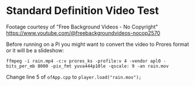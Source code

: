 # Standard Definition Video Test

Footage courtesy of "Free Background Videos - No Copyright"
https://www.youtube.com/@freebackgroundvideos-nocop2570

Before running on a Pi you might want to convert the video to Prores format or it will be a slideshow:

`ffmpeg -i rain.mp4 -c:v prores_ks -profile:v 4 -vendor apl0 -bits_per_mb 8000 -pix_fmt yuva444p10le -qscale: 9 -an rain.mov`

Change line 5 of `ofApp.cpp` to `player.load("rain.mov");`